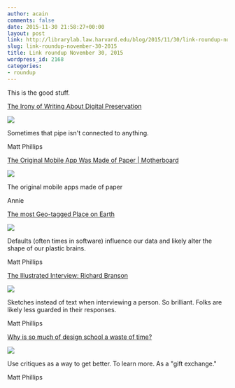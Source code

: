 ```yaml
---
author: acain
comments: false
date: 2015-11-30 21:58:27+00:00
layout: post
link: http://librarylab.law.harvard.edu/blog/2015/11/30/link-roundup-november-30-2015/
slug: link-roundup-november-30-2015
title: Link roundup November 30, 2015
wordpress_id: 2168
categories:
- roundup
---
```


This is the good stuff.

[The Irony of Writing About Digital Preservation](http://www.theatlantic.com/technology/archive/2015/11/the-irony-of-writing-about-digital-preservation/416184/)

[![](http://librarylab.law.harvard.edu/roundup/images/565cc68255f32.png)](http://www.theatlantic.com/technology/archive/2015/11/the-irony-of-writing-about-digital-preservation/416184/)

Sometimes that pipe isn't connected to anything.

Matt Phillips

[The Original Mobile App Was Made of Paper | Motherboard](http://motherboard.vice.com/read/the-earliest-mobile-apps)

[![](http://librarylab.law.harvard.edu/roundup/images/565c88be537d7.png)](http://motherboard.vice.com/read/the-earliest-mobile-apps)

The original mobile apps made of paper

Annie

[The most Geo-tagged Place on Earth](https://medium.com/@dietoff/the-most-geo-tagged-place-on-earth-fc76758cc505#.trcnypihj)

[![](http://librarylab.law.harvard.edu/roundup/images/565c839e8185c.png)](https://medium.com/@dietoff/the-most-geo-tagged-place-on-earth-fc76758cc505#.trcnypihj)

Defaults (often times in software) influence our data and likely alter the shape of our plastic brains.

Matt Phillips

[The Illustrated Interview: Richard Branson](http://www.nytimes.com/2015/11/12/t-magazine/richard-branson-illustrated-interview.html)

[![](http://librarylab.law.harvard.edu/roundup/images/564b47383b182.png)](http://www.nytimes.com/2015/11/12/t-magazine/richard-branson-illustrated-interview.html)

Sketches instead of text when interviewing a person. So brilliant. Folks are likely less guarded in their responses.

Matt Phillips

[Why is so much of design school a waste of time?](https://deardesignstudent.com/why-is-so-much-of-design-school-a-waste-of-time-39ec2a1aa7d5)

[![](http://librarylab.law.harvard.edu/roundup/images/564b45e4c2ad1.png)](https://deardesignstudent.com/why-is-so-much-of-design-school-a-waste-of-time-39ec2a1aa7d5)

Use critiques as a way to get better. To learn more. As a "gift exchange."

Matt Phillips
